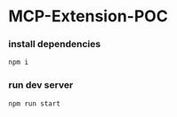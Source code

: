 # MCP-Extension-POC

### install dependencies

```bash
npm i
```

### run dev server
```bash
npm run start
```
